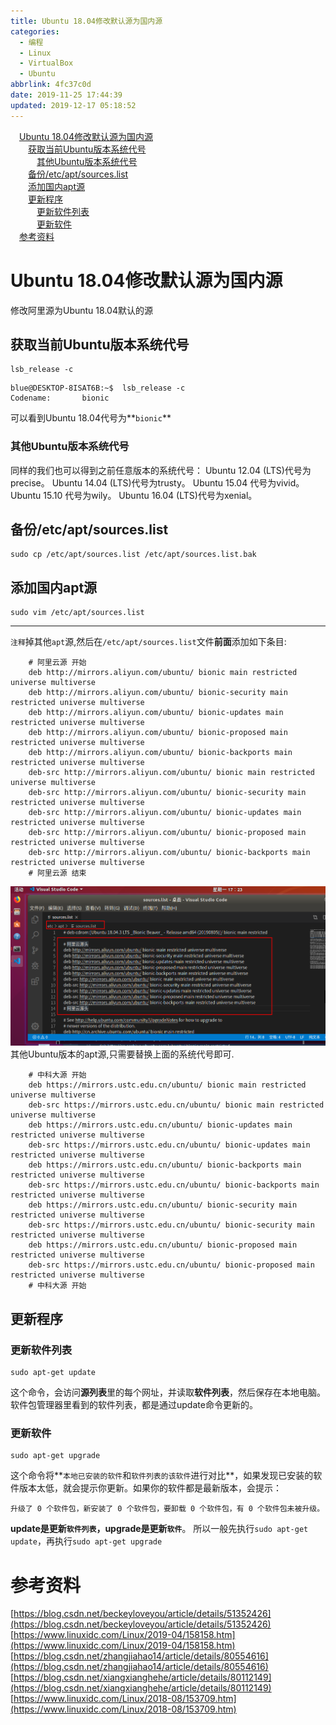 ```yaml
---
title: Ubuntu 18.04修改默认源为国内源
categories:
  - 编程
  - Linux
  - VirtualBox
  - Ubuntu
abbrlink: 4fc37c0d
date: 2019-11-25 17:44:39
updated: 2019-12-17 05:18:52
---
```

<div id='my_toc'><a href="/blog/4fc37c0d/#Ubuntu-18-04修改默认源为国内源" class="header_1">Ubuntu 18.04修改默认源为国内源</a>&nbsp;<br><a href="/blog/4fc37c0d/#获取当前Ubuntu版本系统代号" class="header_2">获取当前Ubuntu版本系统代号</a>&nbsp;<br><a href="/blog/4fc37c0d/#其他Ubuntu版本系统代号" class="header_3">其他Ubuntu版本系统代号</a>&nbsp;<br><a href="/blog/4fc37c0d/#备份/etc/apt/sources-list" class="header_2">备份/etc/apt/sources.list</a>&nbsp;<br><a href="/blog/4fc37c0d/#添加国内apt源" class="header_2">添加国内apt源</a>&nbsp;<br><a href="/blog/4fc37c0d/#更新程序" class="header_2">更新程序</a>&nbsp;<br><a href="/blog/4fc37c0d/#更新软件列表" class="header_3">更新软件列表</a>&nbsp;<br><a href="/blog/4fc37c0d/#更新软件" class="header_3">更新软件</a>&nbsp;<br><a href="/blog/4fc37c0d/#参考资料" class="header_1">参考资料</a>&nbsp;<br></div>
<style>.header_1{margin-left: 1em;}.header_2{margin-left: 2em;}.header_3{margin-left: 3em;}.header_4{margin-left: 4em;}.header_5{margin-left: 5em;}.header_6{margin-left: 6em;}</style>
<!--more-->
<script>if (navigator.platform.search('arm')==-1){document.getElementById('my_toc').style.display = 'none';}var e,p = document.getElementsByTagName('p');while (p.length>0) {e = p[0];e.parentElement.removeChild(e);}</script>

<!--end-->
# Ubuntu 18.04修改默认源为国内源 #
修改阿里源为Ubuntu 18.04默认的源
## 获取当前Ubuntu版本系统代号 ##
```shell
lsb_release -c
```
```shell
blue@DESKTOP-8ISAT6B:~$  lsb_release -c
Codename:       bionic
```
可以看到Ubuntu 18.04代号为**`bionic`**
### 其他Ubuntu版本系统代号 ###
同样的我们也可以得到之前任意版本的系统代号：
Ubuntu 12.04 (LTS)代号为precise。
Ubuntu 14.04 (LTS)代号为trusty。
Ubuntu 15.04 代号为vivid。
Ubuntu 15.10 代号为wily。
Ubuntu 16.04 (LTS)代号为xenial。


## 备份/etc/apt/sources.list ##
```shell
sudo cp /etc/apt/sources.list /etc/apt/sources.list.bak
```
## 添加国内apt源 ##
```shell
sudo vim /etc/apt/sources.list
```
****
`注释`掉其他`apt`源,然后在`/etc/apt/sources.list`文件**前面**添加如下条目:
```shell
    # 阿里云源 开始
    deb http://mirrors.aliyun.com/ubuntu/ bionic main restricted universe multiverse
    deb http://mirrors.aliyun.com/ubuntu/ bionic-security main restricted universe multiverse
    deb http://mirrors.aliyun.com/ubuntu/ bionic-updates main restricted universe multiverse
    deb http://mirrors.aliyun.com/ubuntu/ bionic-proposed main restricted universe multiverse
    deb http://mirrors.aliyun.com/ubuntu/ bionic-backports main restricted universe multiverse
    deb-src http://mirrors.aliyun.com/ubuntu/ bionic main restricted universe multiverse
    deb-src http://mirrors.aliyun.com/ubuntu/ bionic-security main restricted universe multiverse
    deb-src http://mirrors.aliyun.com/ubuntu/ bionic-updates main restricted universe multiverse
    deb-src http://mirrors.aliyun.com/ubuntu/ bionic-proposed main restricted universe multiverse
    deb-src http://mirrors.aliyun.com/ubuntu/ bionic-backports main restricted universe multiverse
    # 阿里云源 结束
```
![图片](https://raw.githubusercontent.com/lanlan2017/images/master/Linux/Ubuntu/ChangeSource/1.png)
其他Ubuntu版本的apt源,只需要替换上面的系统代号即可.

```shell
    # 中科大源 开始
    deb https://mirrors.ustc.edu.cn/ubuntu/ bionic main restricted universe multiverse
    deb-src https://mirrors.ustc.edu.cn/ubuntu/ bionic main restricted universe multiverse
    deb https://mirrors.ustc.edu.cn/ubuntu/ bionic-updates main restricted universe multiverse
    deb-src https://mirrors.ustc.edu.cn/ubuntu/ bionic-updates main restricted universe multiverse
    deb https://mirrors.ustc.edu.cn/ubuntu/ bionic-backports main restricted universe multiverse
    deb-src https://mirrors.ustc.edu.cn/ubuntu/ bionic-backports main restricted universe multiverse
    deb https://mirrors.ustc.edu.cn/ubuntu/ bionic-security main restricted universe multiverse
    deb-src https://mirrors.ustc.edu.cn/ubuntu/ bionic-security main restricted universe multiverse
    deb https://mirrors.ustc.edu.cn/ubuntu/ bionic-proposed main restricted universe multiverse
    deb-src https://mirrors.ustc.edu.cn/ubuntu/ bionic-proposed main restricted universe multiverse
    # 中科大源 开始
```

## 更新程序 ##
### 更新软件列表 ###
```shell
sudo apt-get update
```
这个命令，会访问**源列表**里的每个网址，并读取**软件列表**，然后保存在本地电脑。软件包管理器里看到的软件列表，都是通过update命令更新的。
### 更新软件 ###
```shell
sudo apt-get upgrade
```
这个命令将**`本地已安装的软件`和`软件列表的该软件`进行对比**，如果发现已安装的软件版本太低，就会提示你更新。如果你的软件都是最新版本，会提示：
```shell
升级了 0 个软件包，新安装了 0 个软件包，要卸载 0 个软件包，有 0 个软件包未被升级。
```
**update是更新`软件列表`，upgrade是更新`软件`**。
所以一般先执行`sudo apt-get update`，再执行`sudo apt-get upgrade`
# 参考资料 #
[https://blog.csdn.net/beckeyloveyou/article/details/51352426](https://blog.csdn.net/beckeyloveyou/article/details/51352426)
[https://www.linuxidc.com/Linux/2019-04/158158.htm](https://www.linuxidc.com/Linux/2019-04/158158.htm)
[https://blog.csdn.net/zhangjiahao14/article/details/80554616](https://blog.csdn.net/zhangjiahao14/article/details/80554616)
[https://blog.csdn.net/xiangxianghehe/article/details/80112149](https://blog.csdn.net/xiangxianghehe/article/details/80112149)
[https://www.linuxidc.com/Linux/2018-08/153709.htm](https://www.linuxidc.com/Linux/2018-08/153709.htm)
